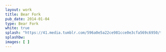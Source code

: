 ```yaml
---
layout: work
title: Bear Fork
pub_date: 2014-01-04
type: Bear Fork
white: true
splash: "https://41.media.tumblr.com/596a0e5a22ce981cce0e3cfa569c6950/tumblr_npo4c8hSj01snf70wo1_540.png"
splashbw:
images: [ ]
---
```

